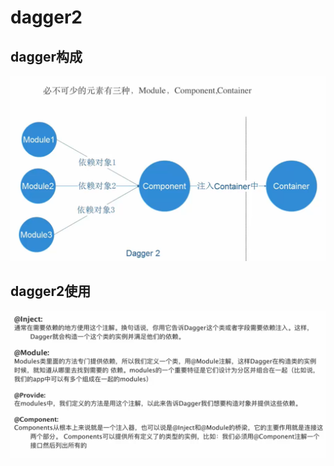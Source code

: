 # dagger2

## dagger构成

![dagger2构成](./img/dagger2构成.png)

## dagger2使用

![dagger2使用](./img/dagger2使用.png)

